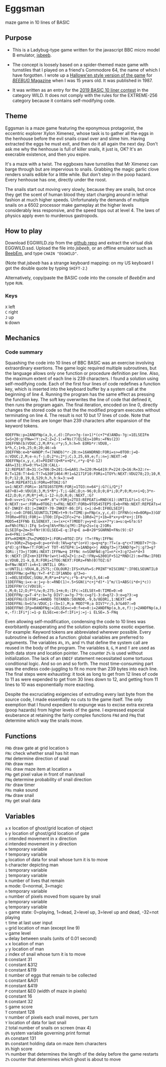 # Eggsman
maze game in 10 lines of BASIC

## Purpose

* This is a Ladybug-type game written for the javascript BBC micro model B emulator, [jsbeeb](https://bbc.godbolt.org/).

* The concept is loosely based on a spider-themed maze game with turnstiles that I played on a friend's Commodore 64, the name of which I have forgotten. I wrote up a [Hallowe'en style version of the game](https://www.youtube.com/watch?v=i2zMBxIZGmY) for [*BEEBUG* Magazine](http://bbcmicro.co.uk/game.php?id=602) when I was 15 years old. It was published in 1987.

* It was written as an entry for the [2019 BASIC 10 liner contest](http://gkanold.wixsite.com/homeputerium/kopie-von-basic-10liners-2019) in the category WILD. It does not comply with the rules for the EXTREME-256 category because it contains self-modifying code.

## Theme

Eggsman is a maze game featuring the eponymous protagonist, the eccentric explorer Xylon Ximenez, whose task is to gather all the eggs in the henhouse before the evil snails crawl over and slime him. Having extracted the eggs he must exit, and then do it all again the next day. Don't ask me why the henhouse is full of killer snails, it just is, OK? It's an execrable existence, and then you expire.

It's a maze with a twist. The eggboxes have turnstiles that Mr Ximenez can barge through but are impervious to snails. Grabbing the magic garlic clove renders snails edible for a little while. But don't step in the poop hazard. Every henhouse has one, directly under the roost.

The snails start out moving very slowly, because they are snails, but once they get the scent of human blood they start charging around in lethal fashion at much higher speeds. Unfortunately the demands of multiple snails on a 6502 processor make gameplay at the higher levels considerably less responsive, and the speed tops out at level 4. The laws of physics apply even to murderous gastropods.

## How to play

Download EGGWILD.zip from the [github repo](https://github.com/t0mpr1c3/Eggsman) and extract the virtual disk EGGWILD.ssd. Upload the file into *jsbeeb*, or an offline emulator such as [BeebEm](https://en.wikipedia.org/wiki/BeebEm), and type `CHAIN "EGGWILD"`. 

(Note that *jsbeeb* has a strange keyboard mapping: on my US keyboard I got the double quote by typing `SHIFT-2`.)

Alternatively, copy/paste the BASIC code into the console of *BeebEm* and type `RUN`.

### Keys

`X` left  
`C` right  
`J` up  
`N` down  

## Mechanics

### Code summary

Squashing the code into 10 lines of BBC BASIC was an exercise involving extraordinary exertions. The game logic required multiple subroutines, but the language allows only one function or procedure definition per line. Also, the maximum extent of each line is 239 characters. I found a solution using self-modifying code. Each of the first four lines of code redefines a function key, which is inserted into the keyboard buffer by a system call at the beginning of line 4. Running the program has the same effect as pressing the function key. The soft key overwrites the line of code that defined it, then runs the program again. The final iteration, encoded on line 0, directly changes the stored code so that the the modified program executes without terminating on line 4. The result is not 10 but 17 lines of code. Note that some of the lines are longer than 239 characters after expansion of the keyword tokens.

```
0DEFFNc:p=2ANDFNp(a,b,c,d):IFu<>?g-(o>1)*(c+7*d)ANDu-?g:=1ELSEIFm S=S+20:g!FNw=!Y:z=Z:Z=Z-1:=FNs(7)ELSEs=1ORs:=FNs(23)
1DEFFNh(b)VDUC;2,M;R*x;r*y;5,h:h=h EORb*r:VDU8,-b*h,C;1+b,25;0;20;46:=b
2DEFFNb:e=b*4ANDP:f=(7ANDb)*r-28:n=16ANDRND:FORi=s>=0TO0:j=Q-n:VDUC;2,M;e-n;f-j;D;2*n;2*j;C;3,25,69,e;f;:n=j:NEXT:=0
3DEFFNp(x,y,c,d)=POINT(Q+R*x+Q*c,r*y-Q*d-12)
4A%=131:X%=0:Y%=128:CALL-12:REPEAT:B=31:C=786:D=281:G=&A01:h=120:M=&419:P=224:Q=16:R=32:r=-R:T=128:T!4=G:T!7=&30F1464:M!1=&2171F10:FORi=1TOY%:NEXT:VDU278;23;10,R,0;0;0;531;5;0;787;2;0;23,T;0;8,0;0;29,480;832;24,0;-D;P;12;B,19,Q,529;h,h,h:k=3:v=0
5S=0:REPEATCLG:FORu=0TO62:G?u=1:NEXT:FORi=-16TO16STEPR:FORj=1TO3:n=64*j:G?(i/Q*j?&87+B)=0:VDU18;3,M;5*R*j-T;i-&8C;D;n-96;0;D;0;8*i;D;P;0;M;n+i+Q;3*n-412;D;0;r;M;R*j+R;i-12-n;D;R;0;:NEXT,:G?B=0:v=v+1:V=2^v:w=M*.8^v:FORj=2TO3:REPEATi=RND(61):UNTILG?i=1:G?i=j        
6:NEXT:s=r:FORa=0TO62:t=FNi:NEXT:FORb=9TO54STEP5:E=b+FNb:NEXT:REPEATs=0:x=3:y=4:Z=0:m=FNr(FNh(FNs(Q))):REPEATCOLOUR3:c=0:d=0:REPEATi=INKEY-67-INKEY-83:j=INKEY-70-INKEY-86:IFi c=i:d=0:IF0ELSEIFj d=j:c=0:IF0ELSEUNTILTIME>t+9:t=TIME:p=FNp(x,y,c,d):IFFNh(c+d=0ORp=3)GOTO8
7FORe=0TO1:FORj=-1TO0:IFp=2IFc=2*e-1ORd=2*j+1b=8*x+y+8*e+j:IFb MOD5=4IFFNb ELSENEXT,:x=(x+c+7)MOD7:y=y+d:u=x+7*y:a=u:q=G?a:G?a=FNh(FNi):IFq S=S+q?A%+FNs(q?M):IFq>2s=(q-2)ORs ELSEIFq=2m=3+FNr(0)ELSEE=E-q:IFq>E a=B+20*SGNRND+FNs(9):G?a=4+FNi:i=FNi
8Y%=HIMEM:Z%=Z%MOD3+1:FORz=0TOZ:IFz !T=!FNy:IFFNc IFv>3ORz=Z%q=p=0:p=o+V<8:?A%=p*q*(o+V):q=q+q*p:?T=(a-q*c+7)MOD7+7*(b-q*d):g!FNw=!T:FORj=Y TOT-4STEP4:i=1ANDg<>j ANDg?3=j?3AND?g=?j:g?3=g?3ORi:j?3=j?3ORi:NEXT:IFFNw+q IFFNc n=SGNFNd:g?1=n*c+3:g?2=n*d+3
9::NEXT:IFZ<m+3IFFNr(w>t)=0Z=Z+1:z=Z:!FNy=&3001F+512*RND(2):m=FNw:IF0ELSEVDU4,B,3855;:PRINTS*10:UNTILs:u=1ANDs:SOUND0,-9*u,7,3:k=k-u:VDUB,21-k,Q,R:FORi=1TOG:NEXT:FORz=FNh(0)TOZ:G?B=FNw:NEXT:i=k<1:UNTILi ORs-u:UNTILi:VDU4,B,2575;:COLOUR2:IFS>X%X%=S:PRINT"HISCORE":IF0ELSEUNTIL0
10DEFFNw:g=FNy:Y=T-4*Z:IF1ANDo g?3=o-1:=0ELSEVDUC;SGNz,M;R*a+4*o*c;r*b-4*o*d;5,64:=0
11DEFFNq:i=x-a:j=y-b:=RND(1)<.5+SGN(i*c+j*d)*-1^m/(1+ABS(i*d+j*c))
12DEFFNr(c)VDU18;-c,M;0;12;D;P*t/w;0;275;1+m;0;:IFc:=1ELSEt=0:TIME=0:=0
13DEFFNy:g=T-4*z:b=?g DIV7:a=?g-7*b:c=g?1-3:d=g?2-3:o=g?3:=g
14DEFFNs(b)FORi=4ANDb TO7ANDb:SOUND0,-9,b/8EORi,1:NEXT:=0
15DEFFNi:b=G?a:VDUC;1-(b=1),M;a MOD7*R;a DIV7*r;5,b?&407:=0
16DEFFNd:IFp=0ANDFNq:=1ELSEe=c=0:f=e=0:i=2ANDFNp(a,b,e,f):j=2ANDFNp(a,b,-e,-f):IFi*j:=1-p ELSEc=e:d=f:IFi+j:=j-i ELSE=.5-FNq
```

Even allowing self-modification, condensing the code to 10 lines was exorbitantly exasperating and the solution exploits some exotic expertise. For example: Keyword tokens are abbreviated wherever possible. Every subroutine is defined as a function: global variables are preferred to arguments. The variables `A%`, `X%`, and `Y%` that define the system call are reused in the body of the program. The variables `B`, `G`, `M` and `T` are used as both data store and location pointer. The counter `Z%` is used without initialization. The lack of an `ENDIF` statement necessitated some tortuous conditional logic. And so on and so forth. The most time-consuming part was the endless code-juggling to fit no more than 239 bytes into each line. The final steps were exhausting: it took as long to get from 12 lines of code to 11 as were expended to get from 30 lines down to 12, and getting from 11 lines to 10 was exponentially more exacting.
   
Despite the excruciating exigencies of extruding every last byte from the source code, I made essentially no cuts to the game itself. The only exemption that I found expedient to expunge was to excise extra excreta (poop hazards) from higher levels of the game. I expressed especial exuberance at retaining the fairly complex functions `FNd` and `FNq` that determine which way the snails move.
   
## Functions

`FNb` draw gate at grid location `b`  
`FNc` check whether snail has hit man  
`FNd` determine direction of snail  
`FNh` draw man  
`FNi` draw maze item at location `a`  
`FNp` get pixel value in front of man/snail  
`FNq` determine probability of snail direction  
`FNr` draw timer  
`FNs` make sound  
`FNw` draw snail  
`FNy` get snail data  

## Variables

`a` x location of ghost/grid location of object  
`b` y location of ghost/grid location of gate  
`c` intended movement in x direction  
`d` intended movement in y direction  
`e` temporary variable  
`f` temporary variable  
`g` location of data for snail whose turn it is to move  
`h` character depicting man  
`i` temporary variable  
`j` temporary variable  
`k` number of lives that remain  
`m` mode: 0=normal, 3=magic  
`n` temporary variable  
`o` number of pixels moved from square by snail  
`p` temporary variable  
`q` temporary variable  
`s` game state: 0=playing, 1=dead, 2=level up, 3=level up and dead, -32=not playing  
`t` time at last user input   
`u` grid location of man (except line 9)   
`v` game level  
`w` delay between snails (units of 0.01 second)  
`x` x location of man  
`y` y location of man  
`z` index of snail whose turn it is to move  
`B` constant 31  
`C` constant &312  
`D` constant &119  
`E` number of eggs that remain to be collected  
`G` constant &A01  
`M` constant &419   
`P` constant &E0 (width of maze in pixels)  
`Q` constant 16  
`R` constant 32  
`S` game score  
`T` constant 128  
`V` number of pixels each snail moves, per turn  
`Y` location of data for last snail  
`Z` total number of snails on screen (max 4)  
`@%` system variable governing print format  
`A%` constant 131  
`B%` constant holding data on maze item characters  
`X%` high score  
`Y%` number that determines the length of the delay before the game restarts  
`Z%` counter that determines which ghost is about to move  
